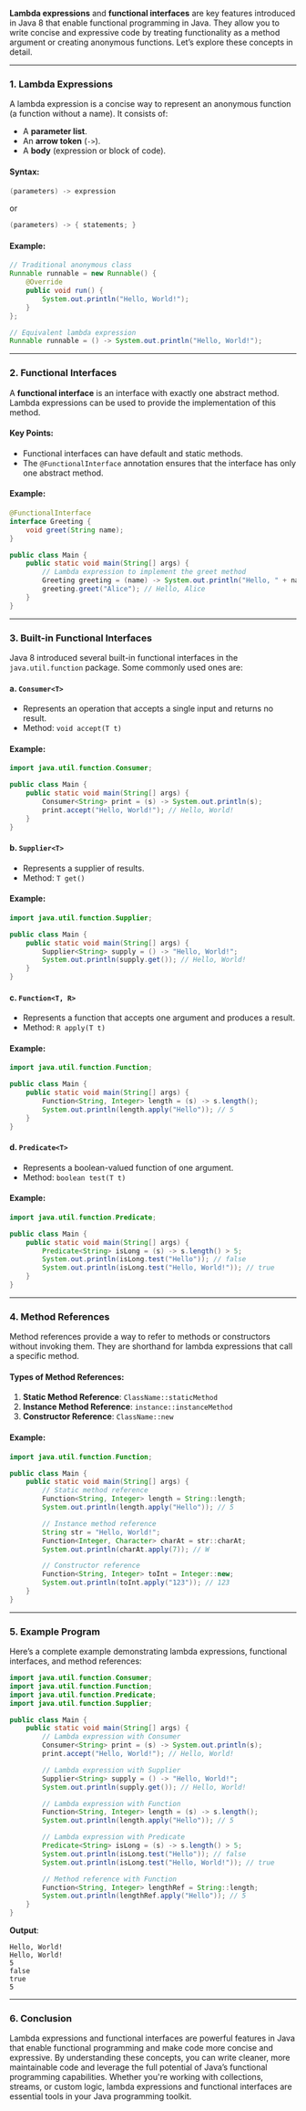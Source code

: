 **Lambda expressions** and **functional interfaces** are key features introduced in Java 8 that enable functional programming in Java. They allow you to write concise and expressive code by treating functionality as a method argument or creating anonymous functions. Let’s explore these concepts in detail.

---

### **1. Lambda Expressions**
A lambda expression is a concise way to represent an anonymous function (a function without a name). It consists of:
- A **parameter list**.
- An **arrow token** (`->`).
- A **body** (expression or block of code).

#### **Syntax**:
```java
(parameters) -> expression
```
or
```java
(parameters) -> { statements; }
```

#### **Example**:
```java
// Traditional anonymous class
Runnable runnable = new Runnable() {
    @Override
    public void run() {
        System.out.println("Hello, World!");
    }
};

// Equivalent lambda expression
Runnable runnable = () -> System.out.println("Hello, World!");
```

---

### **2. Functional Interfaces**
A **functional interface** is an interface with exactly one abstract method. Lambda expressions can be used to provide the implementation of this method.

#### **Key Points**:
- Functional interfaces can have default and static methods.
- The `@FunctionalInterface` annotation ensures that the interface has only one abstract method.

#### **Example**:
```java
@FunctionalInterface
interface Greeting {
    void greet(String name);
}

public class Main {
    public static void main(String[] args) {
        // Lambda expression to implement the greet method
        Greeting greeting = (name) -> System.out.println("Hello, " + name);
        greeting.greet("Alice"); // Hello, Alice
    }
}
```

---

### **3. Built-in Functional Interfaces**
Java 8 introduced several built-in functional interfaces in the `java.util.function` package. Some commonly used ones are:

#### **a. `Consumer<T>`**
- Represents an operation that accepts a single input and returns no result.
- Method: `void accept(T t)`

#### **Example**:
```java
import java.util.function.Consumer;

public class Main {
    public static void main(String[] args) {
        Consumer<String> print = (s) -> System.out.println(s);
        print.accept("Hello, World!"); // Hello, World!
    }
}
```

#### **b. `Supplier<T>`**
- Represents a supplier of results.
- Method: `T get()`

#### **Example**:
```java
import java.util.function.Supplier;

public class Main {
    public static void main(String[] args) {
        Supplier<String> supply = () -> "Hello, World!";
        System.out.println(supply.get()); // Hello, World!
    }
}
```

#### **c. `Function<T, R>`**
- Represents a function that accepts one argument and produces a result.
- Method: `R apply(T t)`

#### **Example**:
```java
import java.util.function.Function;

public class Main {
    public static void main(String[] args) {
        Function<String, Integer> length = (s) -> s.length();
        System.out.println(length.apply("Hello")); // 5
    }
}
```

#### **d. `Predicate<T>`**
- Represents a boolean-valued function of one argument.
- Method: `boolean test(T t)`

#### **Example**:
```java
import java.util.function.Predicate;

public class Main {
    public static void main(String[] args) {
        Predicate<String> isLong = (s) -> s.length() > 5;
        System.out.println(isLong.test("Hello")); // false
        System.out.println(isLong.test("Hello, World!")); // true
    }
}
```

---

### **4. Method References**
Method references provide a way to refer to methods or constructors without invoking them. They are shorthand for lambda expressions that call a specific method.

#### **Types of Method References**:
1. **Static Method Reference**: `ClassName::staticMethod`
2. **Instance Method Reference**: `instance::instanceMethod`
3. **Constructor Reference**: `ClassName::new`

#### **Example**:
```java
import java.util.function.Function;

public class Main {
    public static void main(String[] args) {
        // Static method reference
        Function<String, Integer> length = String::length;
        System.out.println(length.apply("Hello")); // 5

        // Instance method reference
        String str = "Hello, World!";
        Function<Integer, Character> charAt = str::charAt;
        System.out.println(charAt.apply(7)); // W

        // Constructor reference
        Function<String, Integer> toInt = Integer::new;
        System.out.println(toInt.apply("123")); // 123
    }
}
```

---

### **5. Example Program**
Here’s a complete example demonstrating lambda expressions, functional interfaces, and method references:

```java
import java.util.function.Consumer;
import java.util.function.Function;
import java.util.function.Predicate;
import java.util.function.Supplier;

public class Main {
    public static void main(String[] args) {
        // Lambda expression with Consumer
        Consumer<String> print = (s) -> System.out.println(s);
        print.accept("Hello, World!"); // Hello, World!

        // Lambda expression with Supplier
        Supplier<String> supply = () -> "Hello, World!";
        System.out.println(supply.get()); // Hello, World!

        // Lambda expression with Function
        Function<String, Integer> length = (s) -> s.length();
        System.out.println(length.apply("Hello")); // 5

        // Lambda expression with Predicate
        Predicate<String> isLong = (s) -> s.length() > 5;
        System.out.println(isLong.test("Hello")); // false
        System.out.println(isLong.test("Hello, World!")); // true

        // Method reference with Function
        Function<String, Integer> lengthRef = String::length;
        System.out.println(lengthRef.apply("Hello")); // 5
    }
}
```
**Output**:
```
Hello, World!
Hello, World!
5
false
true
5
```

---

### **6. Conclusion**
Lambda expressions and functional interfaces are powerful features in Java that enable functional programming and make code more concise and expressive. By understanding these concepts, you can write cleaner, more maintainable code and leverage the full potential of Java’s functional programming capabilities. Whether you're working with collections, streams, or custom logic, lambda expressions and functional interfaces are essential tools in your Java programming toolkit.
